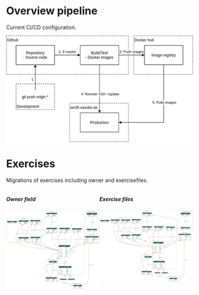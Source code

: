 # Overview pipeline

Current CI/CD configuration.

![Pipeline](Pipeline_Master.png)

# Exercises

Migrations of exercises including owner and exercisefiles.

<div style="display:flex; justify-content:space-evenly">
  <div>
    <h5>Owner field</h5>
    <img src="./exercises/exercise-owner.png" width="400"></img>
  </div>
  <div>
    <h5>Exercise files</h5>
    <img src="./exercises/exercise-migration.png" width="400"></img>
  </div>
</div>
